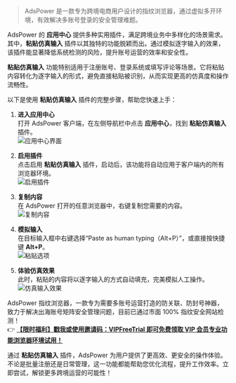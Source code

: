 
> AdsPower 是一款专为跨境电商用户设计的指纹浏览器，通过虚拟多开环境，有效解决多账号登录的安全管理难题。


AdsPower 的 **应用中心** 提供多种实用插件，满足跨境业务中多样化的场景需求。其中，**粘贴仿真输入** 插件以其独特的功能脱颖而出。通过模拟逐字输入的效果，该插件能显著降低系统检测的风险，提升账号运营的效率和安全性。

**粘贴仿真输入** 功能特别适用于注册账号、登录系统或填写评论等场景。它将粘贴内容转化为逐字输入的形式，避免直接粘贴被识别，从而实现更高的仿真度和操作流畅性。


以下是使用 **粘贴仿真输入** 插件的完整步骤，帮助您快速上手：

1. **进入应用中心**  
   打开 AdsPower 客户端，在左侧导航栏中点击 **应用中心**，找到 **粘贴仿真输入** 插件。  
   ![应用中心界面](https://198301.xyz/img/273416156173925.webp)

2. **启用插件**  
   点击启用 **粘贴仿真输入** 插件，启动后，该功能将自动应用于客户端内的所有浏览器环境。  
   ![启用插件](https://198301.xyz/img/94713255083694.webp)

3. **复制内容**  
   在 AdsPower 打开的任意浏览器中，右键复制您需要的内容。  
   ![复制内容](https://198301.xyz/img/666581119526.webp)

4. **模拟输入**  
   在目标输入框中右键选择“Paste as human typing（Alt+P）”，或直接按快捷键 **Alt+P**。  
   ![粘贴选项](https://198301.xyz/img/3062158403735.webp)

5. **体验仿真效果**  
   此时，粘贴的内容将以逐字输入的方式自动填充，完美模拟人工操作。  
   ![仿真输入效果](https://198301.xyz/img/705216718.webp)

AdsPower 指纹浏览器，一款专为需要多账号运营打造的防关联、防封号神器，致力于解决出海账号矩阵安全管理问题，目前已通过市面 100% 指纹安全网站检测！  
👉 [**【限时福利】戳我或使用邀请码：VIPFreeTrial 即可免费领取 VIP 会员专业功能浏览器环境试用！**](https://bit.ly/adspower_free)


通过 **粘贴仿真输入** 插件，AdsPower 为用户提供了更高效、更安全的操作体验。不论是批量注册还是日常管理，这一功能都能帮助您优化流程，提升工作效率。立即尝试，解锁更多跨境运营的可能性！
